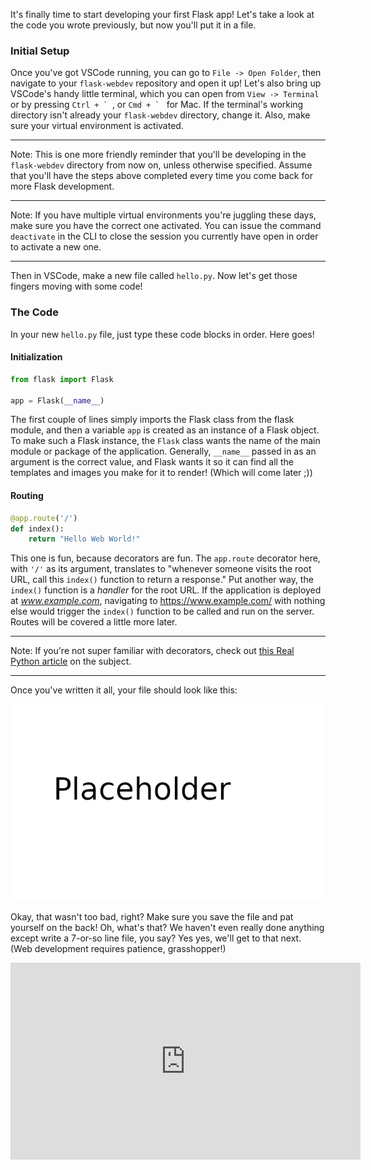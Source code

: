 It's finally time to start developing your first Flask app! Let's take a look at the code you wrote previously, but now you'll put it in a file.

### Initial Setup

Once you've got VSCode running, you can go to `File -> Open Folder`, then navigate to your `flask-webdev` repository and open it up! Let's also bring up VSCode's handy little terminal, which you can open from `View -> Terminal` or by pressing ``Ctrl + ` ``, or ``Cmd + ` `` for Mac. If the terminal's working directory isn't already your `flask-webdev` directory, change it. Also, make sure your virtual environment is activated.

[//]: # (Note to self: Be sure to change the filename later!)

---

Note: This is one more friendly reminder that you'll be developing in the `flask-webdev` directory from now on, unless otherwise specified. Assume that you'll have the steps above completed every time you come back for more Flask development.

---

Note: If you have multiple virtual environments you're juggling these days, make sure you have the correct one activated. You can issue the command `deactivate` in the CLI to close the session you currently have open in order to activate a new one.

---

Then in VSCode, make a new file called `hello.py`. Now let's get those fingers moving with some code!

### The Code

In your new `hello.py` file, just type these code blocks in order. Here goes!

#### Initialization

```python
from flask import Flask

app = Flask(__name__)
```

The first couple of lines simply imports the Flask class from the flask module, and then a variable `app` is created as an instance of a Flask object. To make such a Flask instance, the `Flask` class wants the name of the main module or package of the application. Generally, `__name__` passed in as an argument is the correct value, and Flask wants it so it can find all the templates and images you make for it to render! (Which will come later ;))

#### Routing

```python
@app.route('/')
def index():
    return "Hello Web World!"
```

This one is fun, because decorators are fun. The `app.route` decorator here, with `'/'` as its argument, translates to "whenever someone visits the root URL, call this `index()` function to return a response."
Put another way, the `index()` function is a *handler* for the root URL. If the application is deployed at *www.example.com*, navigating to https://www.example.com/ with nothing else would trigger the `index()` function to be called and run on the server. Routes will be covered a little more later.

[//]: # (or now? Also covering `add_url_rule` would be good)

-----

Note: If you're not super familiar with decorators, check out <a href="https://realpython.com/primer-on-python-decorators/" target="_blank">this Real Python article</a> on the subject.

-----

Once you've written it all, your file should look like this:

[//]: # (Insert image)

![](../images/placeholder.png)

Okay, that wasn't too bad, right? Make sure you save the file and pat yourself on the back! Oh, what's that? We haven't even really done anything except write a 7-or-so line file, you say? Yes yes, we'll get to that next. (Web development requires patience, grasshopper!)

<iframe width="560" height="315" src="https://www.youtube.com/embed/gbNCBVzPYak?start=57" frameborder="0" allow="accelerometer; autoplay; encrypted-media; gyroscope; picture-in-picture" allowfullscreen></iframe>